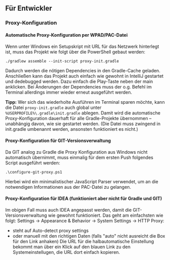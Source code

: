 
## Für Entwickler

### Proxy-Konfiguration
#### Automatische Proxy-Konfiguration per WPAD/PAC-Datei

Wenn unter Windows ein Setupskript mit URL für das Netzwerk hinterlegt ist, muss das Projekt wie folgt über die PowerShell gebaut werden:

```
./gradlew assemble --init-script proxy-init.gradle
```

Dadurch werden die nötigen Dependencies in den Gradle-Cache geladen. Anschließen kann das Projekt auch einfach wie gewohnt in IntelliJ gestartet und dedebugged werden. Dazu einfach die Play-Taste neben der main anklicken. Bei Änderungen der Dependencies muss der o.g. Befehl im Terminal allerdings immer wieder erneut ausgeführt werden.

**Tipp:** Wer sich das wiederholte Ausführen im Terminal sparen möchte, kann die Datei `proxy-init.gradle` auch global unter `%USERPROFILE%\.gradle\init.gradle` ablegen. Damit wird die automatische Proxy-Konfiguration dauerhaft für alle Gradle-Projekte übernommen – unabhängig davon, wie sie gestartet werden. (Die Datei muss zwingend in init.gradle umbenannt werden, ansonsten funktioniert es nicht.)

#### Proxy-Konfiguration für GIT-Versionsverwaltung

Da GIT analog zu Gradle die Proxy Konfiguration aus Windows nicht automatisch übernimmt, muss einmalig für dem ersten Push folgendes Script ausgeführt werden:

```
.\configure-git-proxy.ps1
```

Hierbei wird ein minimalistischer JavaScript Parser verwendet, um an die notwendigen Informationen aus der PAC-Datei zu gelangen.

#### Proxy-Konfiguration für IDEA (funktioniert aber nicht für Gradle und GIT)

Im obigen Fall muss auch IDEA angepasst werden, damit die GIT-Versionsverwaltung wie gewohnt funktioniert. Das geht am einfachsten wie folgt:
Settings → Appearance & Behavior → System Settings → HTTP Proxy:

* steht auf Auto-detect proxy settings
* oder manuell mit den richtigen Daten (falls "auto" nicht ausreicht die Box für den Link anhaken)
  Die URL für die halbautomatische Einstellung bekommt man über ein Klick auf den blauen Link zu den Systemeinstellugen, die URL dort einfach kopieren.
